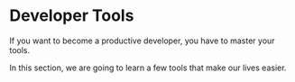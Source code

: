 # Developer Tools

If you want to become a productive developer, you have to master your tools.

In this section, we are going to learn a few tools that make our lives easier.